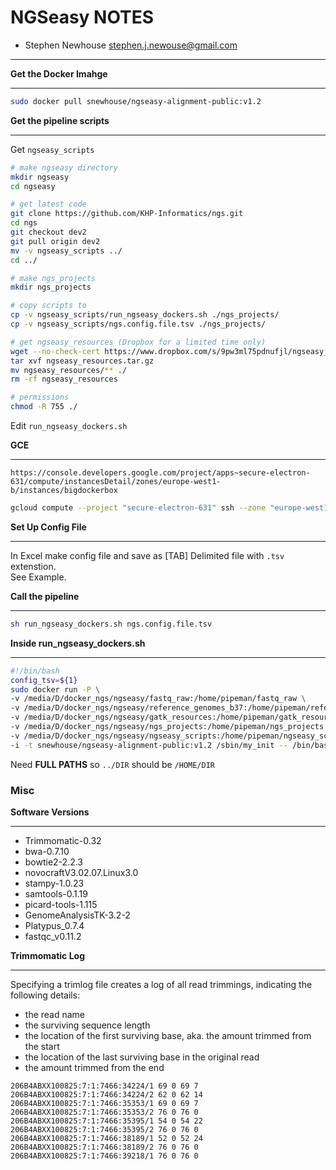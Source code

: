 NGSeasy NOTES
===============
- Stephen Newhouse <stephen.j.newouse@gmail.com>

*******************

**Get the Docker Imahge**
*****************************

```sh
sudo docker pull snewhouse/ngseasy-alignment-public:v1.2
```

**Get the pipeline scripts**
****************************

Get ``ngseasy_scripts``

```sh
# make ngseasy directory
mkdir ngseasy
cd ngseasy

# get latest code
git clone https://github.com/KHP-Informatics/ngs.git
cd ngs
git checkout dev2
git pull origin dev2
mv -v ngseasy_scripts ../
cd ../

# make ngs_projects
mkdir ngs_projects

# copy scripts to 
cp -v ngseasy_scripts/run_ngseasy_dockers.sh ./ngs_projects/
cp -v ngseasy_scripts/ngs.config.file.tsv ./ngs_projects/

# get ngseasy_resources (Dropbox for a limited time only)
wget --no-check-cert https://www.dropbox.com/s/9pw3ml75pdnufjl/ngseasy_resources.tar.gz?dl=0
tar xvf ngseasy_resources.tar.gz
mv ngseasy_resources/** ./
rm -rf ngseasy_resources

# permissions
chmod -R 755 ./
```

Edit ``run_ngseasy_dockers.sh``


**GCE**
**************
```
https://console.developers.google.com/project/apps~secure-electron-631/compute/instancesDetail/zones/europe-west1-b/instances/bigdockerbox
```

```bash
gcloud compute --project "secure-electron-631" ssh --zone "europe-west1-b" "bigdockerbox"
```

**Set Up Config File**
************************

In Excel make config file and save as [TAB] Delimited file with ``.tsv`` extenstion.  
See Example.

**Call the pipeline**
********************
```sh
sh run_ngseasy_dockers.sh ngs.config.file.tsv
```

**Inside run_ngseasy_dockers.sh**
********************

```bash
#!/bin/bash
config_tsv=${1} 
sudo docker run -P \
-v /media/D/docker_ngs/ngseasy/fastq_raw:/home/pipeman/fastq_raw \
-v /media/D/docker_ngs/ngseasy/reference_genomes_b37:/home/pipeman/reference_genomes_b37 \
-v /media/D/docker_ngs/ngseasy/gatk_resources:/home/pipeman/gatk_resources \
-v /media/D/docker_ngs/ngseasy/ngs_projects:/home/pipeman/ngs_projects \
-v /media/D/docker_ngs/ngseasy/ngseasy_scripts:/home/pipeman/ngseasy_scripts \
-i -t snewhouse/ngseasy-alignment-public:v1.2 /sbin/my_init -- /bin/bash  /home/pipeman/ngseasy_scripts/run_ea-ngs.sh /home/pipeman/ngs_projects/${config_tsv};
```
Need **FULL PATHS** so ``../DIR`` should be ``/HOME/DIR``

### Misc



**Software Versions**
************************
- Trimmomatic-0.32
- bwa-0.7.10
- bowtie2-2.2.3
- novocraftV3.02.07.Linux3.0
- stampy-1.0.23
- samtools-0.1.19
- picard-tools-1.115
- GenomeAnalysisTK-3.2-2
- Platypus_0.7.4
- fastqc_v0.11.2


**Trimmomatic Log**
********************
Specifying a trimlog file creates a log of all read trimmings, indicating the following details:

- the read name
- the surviving sequence length
- the location of the first surviving base, aka. the amount trimmed from the start
- the location of the last surviving base in the original read
- the amount trimmed from the end


```
206B4ABXX100825:7:1:7466:34224/1 69 0 69 7
206B4ABXX100825:7:1:7466:34224/2 62 0 62 14
206B4ABXX100825:7:1:7466:35353/1 69 0 69 7
206B4ABXX100825:7:1:7466:35353/2 76 0 76 0
206B4ABXX100825:7:1:7466:35395/1 54 0 54 22
206B4ABXX100825:7:1:7466:35395/2 76 0 76 0
206B4ABXX100825:7:1:7466:38189/1 52 0 52 24
206B4ABXX100825:7:1:7466:38189/2 76 0 76 0
206B4ABXX100825:7:1:7466:39218/1 76 0 76 0

```
